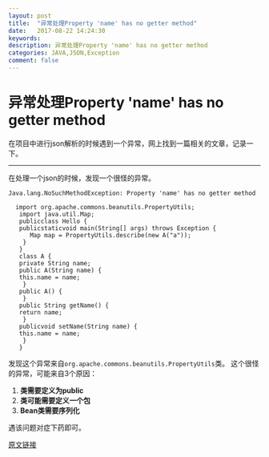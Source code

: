 ```yaml
---
layout: post
title:  "异常处理Property 'name' has no getter method"
date:   2017-08-22 14:24:30
keywords: 
description: 异常处理Property 'name' has no getter method
categories: JAVA,JSON,Exception
comment: false
---
```

# 异常处理Property 'name' has no getter method

在项目中进行json解析的时候遇到一个异常，网上找到一篇相关的文章，记录一下。

---

在处理一个json的时候，发现一个很怪的异常。

`Java.lang.NoSuchMethodException: Property 'name' has no getter method`

```
  import org.apache.commons.beanutils.PropertyUtils;  
   import java.util.Map;  
   publicclass Hello {  
   publicstaticvoid main(String[] args) throws Exception {  
      Map map = PropertyUtils.describe(new A("a"));  
    }  
   }  
   class A {  
   private String name;  
   public A(String name) {  
   this.name = name;  
    }  
   public A() {  
    }  
   public String getName() {  
   return name;  
    }  
   publicvoid setName(String name) {  
   this.name = name;  
    }  
   }  
```
发现这个异常来自`org.apache.commons.beanutils.PropertyUtils`类。
这个很怪的异常，可能来自3个原因：

1. **类需要定义为public**
2. **类可能需要定义一个包**
3. **Bean类需要序列化**

遇该问题对症下药即可。

[原文链接](http://blog.csdn.net/xiciliu/article/details/5788182)

